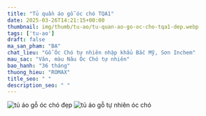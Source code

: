 ```yaml
---
title: "Tủ quần áo gỗ óc chó TQA1"
date: 2025-03-26T14:21:15+00:00
thumbnail: img/thumb/tu-ao/tu-quan-ao-go-oc-cho-tqa1-dep.webp
tags: ['tu-ao']
draft: false
ma_san_pham: "BA"
chat_lieu: "Gỗ Óc Chó tự nhiên nhập khẩu Bắc Mỹ, Sơn Inchem"
mau_sac: "Vân, màu Nâu Óc Chó tự nhiên"
bao_hanh: "36 tháng"
thuong_hieu: "ROMAX"
title_seo: " "
description_seo: " "
---
```

![tủ áo gỗ óc chó đẹp](/img/tu-ao/tqa1/tu-quan-ao-go-oc-cho-tqa1-00-1.webp)
![tủ áo gỗ tự nhiên óc chó](/img/tu-ao/tqa1/tu-quan-ao-go-oc-cho-tqa1-00-2.webp)